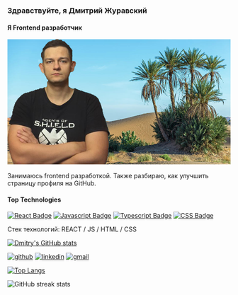 ### Здравствуйте, я Дмитрий Журавский
#### Я Frontend разработчик
![Я Frontend разработчик](https://github.com/DmitryZhuravskiy/DmitryZhuravskiy/blob/main/images/palm-desert.jpg)

Занимаюсь frontend разработкой. Также разбираю, как улучшить страницу профиля на GitHub.

#### Top Technologies

<!-- TODO: Make technologies links takes you to repositories -->

[![React Badge](https://img.shields.io/badge/-React-61DBFB?style=for-the-badge&labelColor=black&logo=react&logoColor=61DBFB)](#) [![Javascript Badge](https://img.shields.io/badge/-Javascript-F0DB4F?style=for-the-badge&labelColor=black&logo=javascript&logoColor=F0DB4F)](#) [![Typescript Badge](https://img.shields.io/badge/-Typescript-007acc?style=for-the-badge&labelColor=black&logo=typescript&logoColor=007acc)](#) [![CSS Badge](https://img.shields.io/badge/-Css-F0DB4F?style=for-the-badge&labelColor=black&logo=css&logoColor=F0DB4F)](#)

Стек технологий: REACT / JS / HTML / CSS

[![Dmitry's GitHub stats](https://github-readme-stats.vercel.app/api?username=DmitryZhuravskiy)](https://github-readme-stats.vercel.app/api?username=anuraghazra&show_icons=true)

[<img src='https://cdn.jsdelivr.net/npm/simple-icons@3.0.1/icons/github.svg' alt='github' height='40'>](https://github.com/DmitryZhuravskiy)  [<img src='https://cdn.jsdelivr.net/npm/simple-icons@3.0.1/icons/linkedin.svg' alt='linkedin' height='40'>](https://www.linkedin.com/in/www.linkedin.com/in/dmitry-zhuravskiy/)  [<img src='https://cdn.jsdelivr.net/npm/simple-icons@3.0.1/icons/gmail.svg' alt='gmail' height='40'>](dmitry.zhuravskiy@gmail.com)  

[![Top Langs](https://github-readme-stats.vercel.app/api/top-langs/?username=DmitryZhuravskiy)](https://github.com/anuraghazra/github-readme-stats) 

![GitHub streak stats](https://github-readme-streak-stats.herokuapp.com/?user=DmitryZhuravskiy)  







<!--
**DmitryZhuravskiy/DmitryZhuravskiy** is a ✨ _special_ ✨ repository because its `README.md` (this file) appears on your GitHub profile.

Here are some ideas to get you started:

- 🔭 I’m currently working on ...
- 🌱 I’m currently learning ...
- 👯 I’m looking to collaborate on ...
- 🤔 I’m looking for help with ...
- 💬 Ask me about ...
- 📫 How to reach me: ...
- 😄 Pronouns: ...
- ⚡ Fun fact: ...
-->
